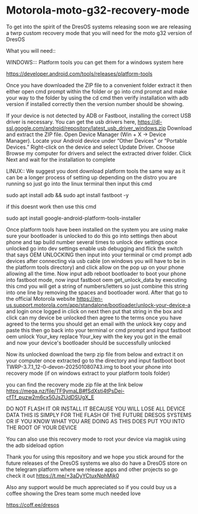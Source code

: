 # Motorola-moto-g32-recovery-mode

To get into the spirit of the DresOS systems releasing soon we are releasing a twrp custom recovery mode that you will need for the moto g32 version of DresOS 

What you will need::

WINDOWS:::
Platform tools you can get them for a windows system here

https://developer.android.com/tools/releases/platform-tools

Once you have downloaded the ZIP file to a convenient folder extract it then either open cmd prompt within the folder or go into cmd prompt and make your way to the folder by using the cd cmd then verify installation with adb version if installed correctly then the version number should be showing.

If your device is not detected by ADB or Fastboot, installing the correct USB driver is necessary.
You can get the usb drivers here, 
https://dl-ssl.google.com/android/repository/latest_usb_driver_windows.zip
Download and extract the ZIP file.
Open Device Manager (Win + X → Device Manager).
Locate your Android device under “Other Devices” or “Portable Devices.”
Right-click on the device and select Update Driver.
Choose Browse my computer for drivers and select the extracted driver folder.
Click Next and wait for the installation to complete

LINUX::
We suggest you dont download platform tools the same way as it can be a longer process of setting up depending on the distro you are running so just go into the linux terminal then input this cmd 

sudo apt install adb && sudo apt install fastboot -y 

if this doesnt work then use this cmd 

sudo apt install google-android-platform-tools-installer

Once platform tools have been installed on the system you are using make sure your bootloader is unlocked to do this go into settings then about phone and tap build number several times to unlock dev settings once unlocked go into dev settings enable usb debugging and flick the switch that says OEM UNLOCKING then input into your terminal or cmd prompt adb devices after connecting via usb cable (on windows you will have to be in the platform tools directory) and click allow on the pop up on your phone allowing all the time. Now input adb reboot bootloader to boot your phone into fastboot mode, now input fastboot oem get_unlock_data by executing this cmd you will get a string of numbers/letters so just combine this string into one line by removing the spaces and bootloader word. After that go to the official Motorola website https://en-us.support.motorola.com/app/standalone/bootloader/unlock-your-device-a and login once logged in click on next then put that string in the box and click can my device be unlocked then agree to the terms once you have agreed to the terms you should get an email with the unlock key copy and paste this then go back into your terminal or cmd prompt and input fastboot oem unlock Your_key replace Your_key with the key you got in the email and now your device's bootloader should be successfully unlocked 

Now its unlocked download the twrp zip file from below and extract it on your computer once extracted go to the directory and input fastboot boot TWRP-3.7.1_12-0-devon-202501080743.img to boot your phone into recovery mode (if on windows extract to your platform tools folder)

you can find the recovery mode zip file at the link below
https://mega.nz/file/TF9ymaLB#fSdXsti4tPsDei-cfTf_puzw2m6cx50JsZUdDSUgX_E

DO NOT FLASH IT OR INSTALL IT BECAUSE YOU WILL LOSE ALL DEVICE DATA THIS IS SIMPLY FOR THE FLASH OF THE FUTURE DRESOS SYSTEMS OR IF YOU KNOW WHAT YOU ARE DOING AS THIS DOES PUT YOU INTO THE ROOT OF YOUR DEVICE

You can also use this recovery mode to root your device via magisk using the adb sideload option 

Thank you for using this repository and we hope you stick around for the future releases of the DresOS systems we also do have a DresOS store on the telegram platform where we release apps and other projects so go check it out https://t.me/+3aDyYCtuxNphMjk0

Also any support would be much appreciated so if you could buy us a coffee showing the Dres team some much needed love

https://coff.ee/dresos
